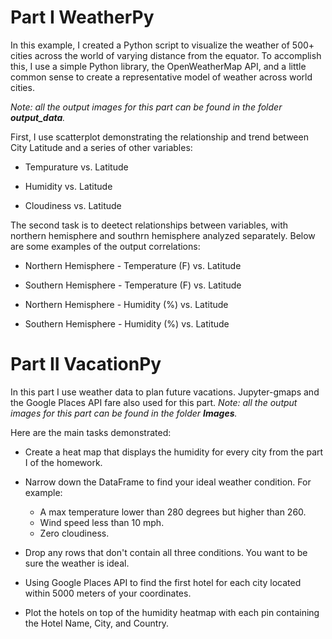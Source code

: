 # Part I WeatherPy
In this example, I created a Python script to visualize the weather of 500+ cities across the world of varying distance from the equator. To accomplish this, I use a simple Python library, the OpenWeatherMap API, and a little common sense to create a representative model of weather across world cities.

*Note: all the output images for this part can be found in the folder **output_data**.*

First, I use scatterplot demonstrating the relationship and trend between City Latitude and a series of other variables:
* Tempurature vs. Latitude

* Humidity vs. Latitude

* Cloudiness vs. Latitude


The second task is to deetect relationships between variables, with northern hemisphere and southrn hemisphere analyzed separately. 
Below are some examples of the output correlations:
* Northern Hemisphere - Temperature (F) vs. Latitude

* Southern Hemisphere - Temperature (F) vs. Latitude

* Northern Hemisphere - Humidity (%) vs. Latitude

* Southern Hemisphere - Humidity (%) vs. Latitude


# Part II VacationPy
In this part I use weather data to plan future vacations. Jupyter-gmaps and the Google Places API fare also used for this part.
*Note: all the output images for this part can be found in the folder **Images**.*

Here are the main tasks demonstrated:
* Create a heat map that displays the humidity for every city from the part I of the homework.

* Narrow down the DataFrame to find your ideal weather condition. For example:
  * A max temperature lower than 280 degrees but higher than 260.
  * Wind speed less than 10 mph.
  * Zero cloudiness.

* Drop any rows that don't contain all three conditions. You want to be sure the weather is ideal.
* Using Google Places API to find the first hotel for each city located within 5000 meters of your coordinates.
* Plot the hotels on top of the humidity heatmap with each pin containing the Hotel Name, City, and Country.
